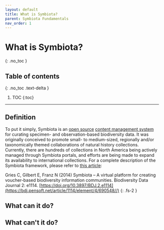 ```yaml
---
layout: default
title: What is Symbiota?
parent: Symbiota Fundamentals
nav_order: 1
---
```


# What is Symbiota?
{: .no_toc }

## Table of contents
{: .no_toc .text-delta }

1. TOC
{:toc}

---

## Definition

To put it simply, Symbiota is an [open source](https://opensource.com/resources/what-open-source) [content management system](https://en.wikipedia.org/wiki/Content_management_system) for curating specimen- and observation-based biodiversity data.
It was originally conceived to promote small- to medium-sized, regionally and/or taxonomically themed collaborations of natural history collections.
Currently, there are hundreds of collections in North America being actively managed through Symbiota portals, and efforts are being made to expand its availability to international collections.
For a complete description of the Symbiota framework, please refer to [this article](https://bdj.pensoft.net/article/1114/element/4/690548//): 

Gries C, Gilbert E, Franz N (2014) Symbiota – A virtual platform for creating voucher-based biodiversity information communities. Biodiversity Data Journal 2: e1114. [https://doi.org/10.3897/BDJ.2.e1114](https://bdj.pensoft.net/article/1114/element/4/690548//)
{: .fs-2 }

## What can it do?

## What can't it do?

